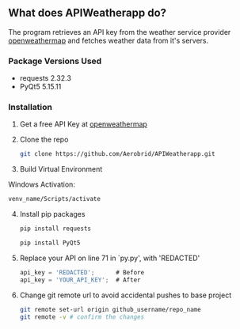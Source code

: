 ## What does APIWeatherapp do?
The program retrieves an API key from the weather service provider [openweathermap](https://openweathermap.org/) and fetches weather data from it's servers. 

### Package Versions Used
* requests 2.32.3
* PyQt5 5.15.11

### Installation

1. Get a free API Key at [openweathermap](https://openweathermap.org/)
  
2. Clone the repo
   ```sh
   git clone https://github.com/Aerobrid/APIWeatherapp.git
   ```

3. Build Virtual Environment

Windows Activation:
  ```sh
  venv_name/Scripts/activate
  ```
  
4. Install pip packages
   ```sh
   pip install requests
   ```

    ```sh
   pip install PyQt5
   ```
   
5. Replace your API on line 71 in `py.py', with 'REDACTED'
   ```js
   api_key = 'REDACTED';      # Before
   api_key = 'YOUR_API_KEY';  # After
   ```
6. Change git remote url to avoid accidental pushes to base project
   ```sh
   git remote set-url origin github_username/repo_name
   git remote -v # confirm the changes
   ```
